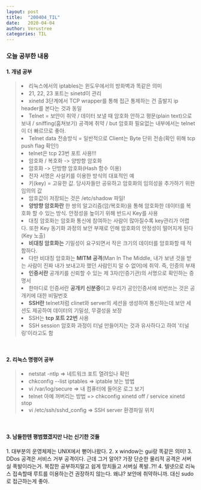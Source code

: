 ```yaml
---
layout: post
title:  "200404_TIL"
date:   2020-04-04
author: Verustree
categories: TIL
---
```


<h3>오늘 공부한 내용</h3>
<p>
<h4>1. 개념 공부</h4><blockquote>
<li>리눅스에서의 iptables는 윈도우에서의 방화벽과 똑같은 의미</li>
<li>21, 22, 23 포트는 sinetd이 관리</li>
<li>xinetd 3단계에서 TCP wrapper를 통해 접근 통제하는 건 출발지 ip header를 본다는 것과 동일</li>
<li>Telnet = 보안이 취약  /  데이터 보낼 때 암호화 안하고 평문(plain text)으로 보내 / sniffing(훔쳐보기) 공격에 취약 / but 암호화 필요없는 내부에서는 telnet이 더 빠르므로 좋아.</li>
<li>Telnet data 전송방식 = 일반적으로 Client는 Byte 단위 전송(확인 위해 tcp push flag 확인!)</li>
<li>telnet은 tcp 23번 포트 사용!!!</li>
<li>암호화 / 복호화  -> 양방향 암호화</li>
<li>암호화 -> 단방향 암호화(Hash 함수 이용)</li>
<li>전자 서명은 사설키를 이용한 방식의 대표적인 예</li>
<li>키(key) = 고유한 값.  당사자들만 공유하고 암호화의 임의성을 추가하기 위한 임의의 값</li>
<li>암호값이 저장되는 것은 /etc/shadow 파일!</li>
<li><strong>양방향 암호화란</strong> 한 쌍의 알고리즘(암/복호화)을 통해 암호화한 데이터를 복호화 할 수 있는 방식.  안정성을 높이기 위해 반드시 Key를 사용</li>
<li>대칭 암호화는 암호화 통신에 참여하는 사람이 많아질수록 key관리가 어렵다.   또한 Key 동기화 과정의 보안 부재로 인해 암호화의 안정성이 떨어지게 된다(Key 노출)</li>
<li><strong>비대칭 암호화는</strong> 기밀성이 요구되면서 작은 크기의 데이터를 암호화할 때 적합하다.</li>
<li>다만 비대칭 암호화는 <b>MITM 공격</b>(Man In The Middle, 내가 보낸 것을 받는 사람이 진짜 내가 보내고자 했던 사람인지 알 수 없어)에 취약.  즉, 인증의 부재</li>
<li><strong>인증서란</strong> 공개키를 신뢰할 수 있는 제 3자(인증기관)의 서명으로 확인하는 증명서</li>
<li>한마디로 인증서란 <strong>공개키 신분증</strong>이고 우리가 공인인증서에 비번쓰는 것은 공개키에 대한 비밀번호</li>
<li><strong>SSH란</strong> telnet처럼 clinet와 server의 세션을 생성하여 통신하는데 보안 세션도 제공하여 데이터의 기밀성, 무결성을 보장</li>
<li>SSH는 <b>tcp 포트 22번</b> 사용</li>
<li>SSH session 암호화 과정이 터널 만들어지는 것과 유사하다고 하여 '터널링'이라고도 함</li></blockquote>
</p>
<br>

<p>
<h4>2. 리눅스 명령어 공부</h4><blockquote>
<li>netstat -ntlp => 네트워크 포트 열려있나 확인</li>
<li>chkconfig  --list iptables  => iptable 보는 방법</li>
<li>vi /var/log/secure  =>  내 컴퓨터에 들어온 로그 보기</li>
<li>telnet 아예 꺼버리는 방법  =>   chkconfig xinetd off  /  service xinetd stop</li>
<li>vi /etc/ssh/sshd_config  =>  SSH server 환경파일 위치</li></blockquote>
</p>
<br>

<p>
<h4><strong>3. 남들한텐 평범했겠지만 나는 신기한 것들</strong></h4>
1. 대부분의 운영체제는 UNIX에서 뻗어나왔다.
2. x window는 gui랑 똑같은 의미!
3. DDos 공격은 서비스 거부 공격이다.  근데 그거 알어?  가장 단순한 물리적 공격은 서버실 폭발이라는거.  
복잡한 공부하지말고 쉽게 망치들고 서버실 폭발..?!!
4. 텔넷으로 리눅스 접속할때 루트를 이용하는건 권장하지 않는다.  왜냐?  보안에 취약하니까.  대신 sudo로 접근하는게 좋아.
</p>
